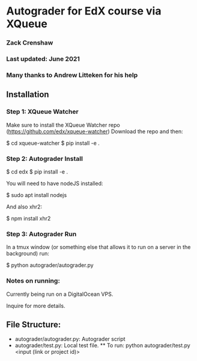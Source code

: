 # Autograder for EdX course via XQueue

### Zack Crenshaw
### Last updated: June 2021
### Many thanks to Andrew Litteken for his help

## Installation

### Step 1: XQueue Watcher
Make sure to install the XQueue Watcher repo (https://github.com/edx/xqueue-watcher)
Download the repo and then:

$ cd xqueue-watcher
$ pip install -e .

### Step 2: Autograder Install

$ cd edx
$ pip install -e .

You will need to have nodeJS installed:

$ sudo apt install nodejs

And also xhr2:

$ npm install xhr2


### Step 3: Autograder Run

In a tmux window (or something else that allows it to run on a server in the background) run:

$ python autograder/autograder.py


### Notes on running:

Currently being run on a DigitalOcean VPS.

Inquire for more details.

## File Structure:

* autograder/autograder.py: Autograder script
* autograder/test.py: Local test file. 
** To run: python autograder/test.py <module> <input (link or project id)> 



